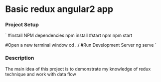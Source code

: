 # Basic redux angular2 app

### Project Setup
`
#install NPM dependencies
npm install
#start npm
npm start

#Open a new terminal window
cd ../
#Run Development Server
ng serve
`
### Description
The main idea of this project is to demonstrate my knowledge of redux technique and work with data flow